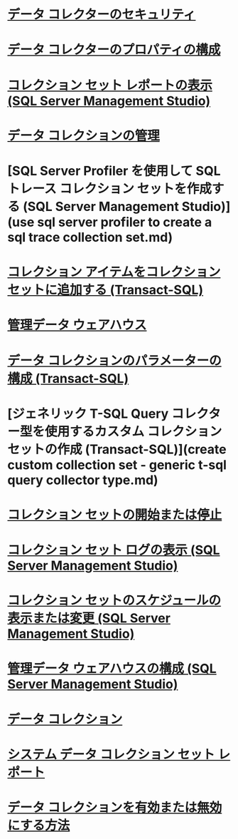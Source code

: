 # [データ コレクターのセキュリティ](data-collector-security.md)
# [データ コレクターのプロパティの構成](configure-properties-of-a-data-collector.md)
# [コレクション セット レポートの表示 (SQL Server Management Studio)](view-a-collection-set-report-sql-server-management-studio.md)
# [データ コレクションの管理](manage-data-collection.md)
# [SQL Server Profiler を使用して SQL トレース コレクション セットを作成する (SQL Server Management Studio)](use sql server profiler to create a sql trace collection set.md)
# [コレクション アイテムをコレクション セットに追加する (Transact-SQL)](add-a-collection-item-to-a-collection-set-transact-sql.md)
# [管理データ ウェアハウス](management-data-warehouse.md)
# [データ コレクションのパラメーターの構成 (Transact-SQL)](configure-data-collection-parameters-transact-sql.md)
# [ジェネリック T-SQL Query コレクター型を使用するカスタム コレクション セットの作成 (Transact-SQL)](create custom collection set - generic t-sql query collector type.md)
# [コレクション セットの開始または停止](start-or-stop-a-collection-set.md)
# [コレクション セット ログの表示 (SQL Server Management Studio)](view-collection-set-logs-sql-server-management-studio.md)
# [コレクション セットのスケジュールの表示または変更 (SQL Server Management Studio)](view-or-change-collection-set-schedules-sql-server-management-studio.md)
# [管理データ ウェアハウスの構成 (SQL Server Management Studio)](configure-the-management-data-warehouse-sql-server-management-studio.md)
# [データ コレクション](data-collection.md)
# [システム データ コレクション セット レポート](system-data-collection-set-reports.md)
# [データ コレクションを有効または無効にする方法](enable-or-disable-data-collection.md)

